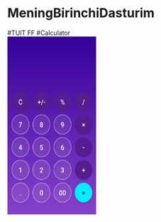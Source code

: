 # MeningBirinchiDasturim
#TUIT FF
#Calculator
<br/>
<img src="/results/screenshot.png" width="200" height="400">